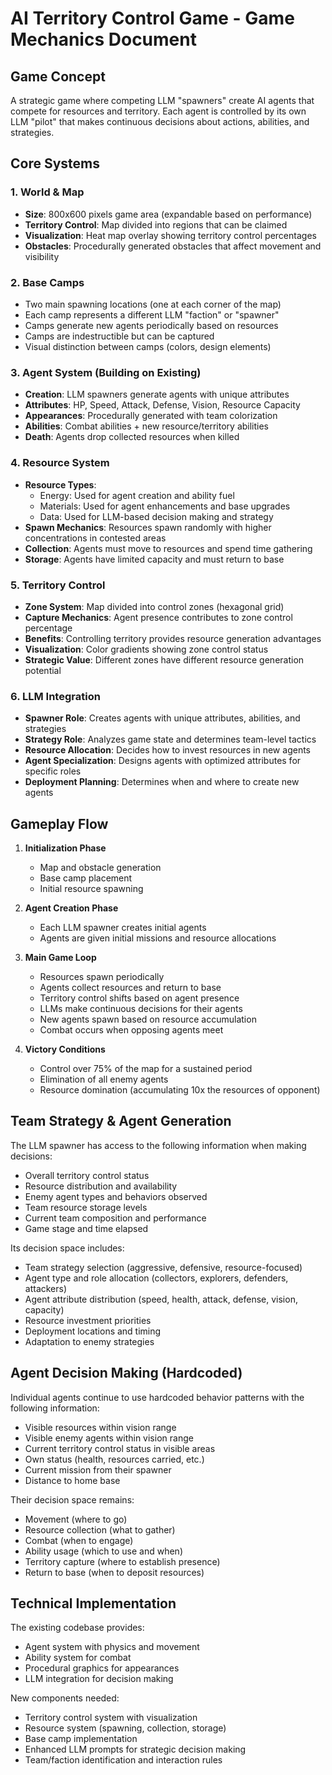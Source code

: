 # AI Territory Control Game - Game Mechanics Document

## Game Concept
A strategic game where competing LLM "spawners" create AI agents that compete for resources and territory. Each agent is controlled by its own LLM "pilot" that makes continuous decisions about actions, abilities, and strategies.

## Core Systems

### 1. World & Map
- **Size**: 800x600 pixels game area (expandable based on performance)
- **Territory Control**: Map divided into regions that can be claimed
- **Visualization**: Heat map overlay showing territory control percentages
- **Obstacles**: Procedurally generated obstacles that affect movement and visibility

### 2. Base Camps
- Two main spawning locations (one at each corner of the map)
- Each camp represents a different LLM "faction" or "spawner"
- Camps generate new agents periodically based on resources
- Camps are indestructible but can be captured
- Visual distinction between camps (colors, design elements)

### 3. Agent System (Building on Existing)
- **Creation**: LLM spawners generate agents with unique attributes
- **Attributes**: HP, Speed, Attack, Defense, Vision, Resource Capacity
- **Appearances**: Procedurally generated with team colorization
- **Abilities**: Combat abilities + new resource/territory abilities
- **Death**: Agents drop collected resources when killed

### 4. Resource System
- **Resource Types**:
  - Energy: Used for agent creation and ability fuel
  - Materials: Used for agent enhancements and base upgrades
  - Data: Used for LLM-based decision making and strategy
- **Spawn Mechanics**: Resources spawn randomly with higher concentrations in contested areas
- **Collection**: Agents must move to resources and spend time gathering
- **Storage**: Agents have limited capacity and must return to base

### 5. Territory Control
- **Zone System**: Map divided into control zones (hexagonal grid)
- **Capture Mechanics**: Agent presence contributes to zone control percentage
- **Benefits**: Controlling territory provides resource generation advantages
- **Visualization**: Color gradients showing zone control status
- **Strategic Value**: Different zones have different resource generation potential

### 6. LLM Integration
- **Spawner Role**: Creates agents with unique attributes, abilities, and strategies
- **Strategy Role**: Analyzes game state and determines team-level tactics
- **Resource Allocation**: Decides how to invest resources in new agents
- **Agent Specialization**: Designs agents with optimized attributes for specific roles
- **Deployment Planning**: Determines when and where to create new agents

## Gameplay Flow

1. **Initialization Phase**
   - Map and obstacle generation
   - Base camp placement
   - Initial resource spawning

2. **Agent Creation Phase**
   - Each LLM spawner creates initial agents
   - Agents are given initial missions and resource allocations

3. **Main Game Loop**
   - Resources spawn periodically
   - Agents collect resources and return to base
   - Territory control shifts based on agent presence
   - LLMs make continuous decisions for their agents
   - New agents spawn based on resource accumulation
   - Combat occurs when opposing agents meet

4. **Victory Conditions**
   - Control over 75% of the map for a sustained period
   - Elimination of all enemy agents
   - Resource domination (accumulating 10x the resources of opponent)

## Team Strategy & Agent Generation

The LLM spawner has access to the following information when making decisions:
- Overall territory control status
- Resource distribution and availability
- Enemy agent types and behaviors observed
- Team resource storage levels
- Current team composition and performance
- Game stage and time elapsed

Its decision space includes:
- Team strategy selection (aggressive, defensive, resource-focused)
- Agent type and role allocation (collectors, explorers, defenders, attackers)
- Agent attribute distribution (speed, health, attack, defense, vision, capacity)
- Resource investment priorities
- Deployment locations and timing
- Adaptation to enemy strategies

## Agent Decision Making (Hardcoded)

Individual agents continue to use hardcoded behavior patterns with the following information:
- Visible resources within vision range
- Visible enemy agents within vision range
- Current territory control status in visible areas
- Own status (health, resources carried, etc.)
- Current mission from their spawner
- Distance to home base

Their decision space remains:
- Movement (where to go)
- Resource collection (what to gather)
- Combat (when to engage)
- Ability usage (which to use and when)
- Territory capture (where to establish presence)
- Return to base (when to deposit resources)

## Technical Implementation

The existing codebase provides:
- Agent system with physics and movement
- Ability system for combat
- Procedural graphics for appearances
- LLM integration for decision making

New components needed:
- Territory control system with visualization
- Resource system (spawning, collection, storage)
- Base camp implementation
- Enhanced LLM prompts for strategic decision making
- Team/faction identification and interaction rules